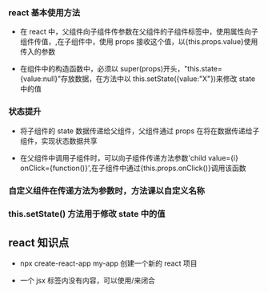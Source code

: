 ### react 基本使用方法

- 在 react 中，父组件向子组件传参数在父组件的子组件标签中，使用属性向子组件传值，<child value={i} />,在子组件中，使用 props 接收这个值，以{this.props.value}使用传入的参数

* 在组件中的构造函数中，必须以 super(props)开头，"this.state={value:null}"存放数据，在方法中以 this.setState({value:"X"})来修改 state 中的值

### 状态提升

- 将子组件的 state 数据传递给父组件，父组件通过 props 在将在数据传递给子组件，实现状态数据共享

* 在父组件中调用子组件时，可以向子组件传递方法参数'child value={i} onClick={function()}',在子组件中通过{this.props.onClick()}调用该函数

### 自定义组件在传递方法为参数时，方法课以自定义名称

### this.setState() 方法用于修改 state 中的值

## react 知识点

- npx create-react-app my-app 创建一个新的 react 项目

* 一个 jsx 标签内没有内容，可以使用/来闭合<squares />
